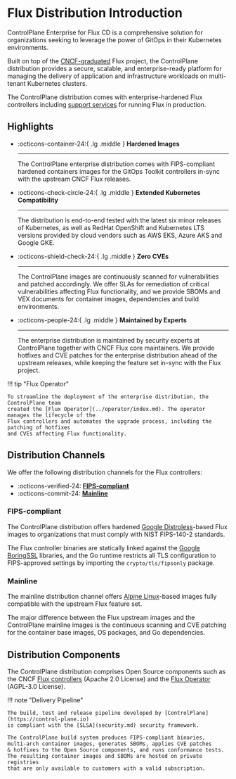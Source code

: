 # Flux Distribution Introduction

ControlPlane Enterprise for Flux CD is a comprehensive solution for organizations seeking
to leverage the power of GitOps in their Kubernetes environments.

Built on top of the [CNCF-graduated](https://www.cncf.io/projects/flux/) Flux project,
the ControlPlane distribution provides a secure, scalable, and enterprise-ready platform
for managing the delivery of application and infrastructure workloads on
multi-tenant Kubernetes clusters.

The ControlPlane distribution comes with enterprise-hardened Flux controllers including
[support services](../pricing) for running Flux in production.

## Highlights

<div class="grid cards" markdown>

-   :octicons-container-24:{ .lg .middle } __Hardened Images__

    ---
    The ControlPlane enterprise distribution comes with FIPS-compliant hardened containers images
    for the GitOps Toolkit controllers in-sync with the upstream CNCF Flux releases.

-   :octicons-check-circle-24:{ .lg .middle } __Extended Kubernetes Compatibility__

    ---
    The distribution is end-to-end tested with the latest six minor releases of Kubernetes,
    as well as RedHat OpenShift and Kubernetes LTS versions provided by cloud vendors
    such as AWS EKS, Azure AKS and Google GKE.

-   :octicons-shield-check-24:{ .lg .middle } __Zero CVEs__

    ---
    The ControlPlane images are continuously scanned for vulnerabilities and patched accordingly.
    We offer SLAs for remediation of critical vulnerabilities affecting Flux functionality, and we provide
    SBOMs and VEX documents for container images, dependencies and build environments.

-   :octicons-people-24:{ .lg .middle } __Maintained by Experts__

    ---
    The enterprise distribution is maintained by security experts at ControlPlane together with
    CNCF Flux core maintainers. We provide hotfixes and CVE patches for the enterprise distribution
    ahead of the upstream releases, while keeping the feature set in-sync with the Flux project.

</div>

!!! tip "Flux Operator"

    To streamline the deployment of the enterprise distribution, the ControlPlane team
    created the [Flux Operator](../operator/index.md). The operator manages the lifecycle of the
    Flux controllers and automates the upgrade process, including the patching of hotfixes
    and CVEs affecting Flux functionality.

## Distribution Channels

We offer the following distribution channels for the Flux controllers:

<div class="grid cards" markdown>

- :octicons-verified-24: __[FIPS-compliant](#fips-compliant)__
- :octicons-commit-24: __[Mainline](#mainline)__

</div>

### FIPS-compliant

The ControlPlane distribution offers hardened
[Google Distroless](https://github.com/GoogleContainerTools/distroless)-based Flux images
to organizations that must comply with NIST FIPS-140-2 standards.

The Flux controller binaries are statically linked against the
[Google BoringSSL](https://boringssl.googlesource.com/boringssl/) libraries,
and the Go runtime restricts all TLS configuration to FIPS-approved settings
by importing the `crypto/tls/fipsonly` package.

### Mainline

The mainline distribution channel offers
[Alpine Linux](https://www.alpinelinux.org/)-based
images fully compatible with the upstream Flux feature set.

The major difference between the Flux upstream images and the ControlPlane
mainline images is the continuous scanning and CVE patching for the
container base images, OS packages, and Go dependencies.

## Distribution Components

The ControlPlane distribution comprises Open Source components such as the CNCF
[Flux controllers](../guides/flux-architecture.md#flux-controllers) (Apache 2.0 License)
and the [Flux Operator](../operator/index.md) (AGPL-3.0 License).

!!! note "Delivery Pipeline"

    The build, test and release pipeline developed by [ControlPlane](https://control-plane.io)
    is compliant with the [SLSA](security.md) security framework.
 
    The ControlPlane build system produces FIPS-compliant binaries,
    multi-arch container images, generates SBOMs, applies CVE patches
    & hotfixes to the Open Source components, and runs conformance tests.
    The resulting container images and SBOMs are hosted on private registries
    that are only available to customers with a valid subscription.

